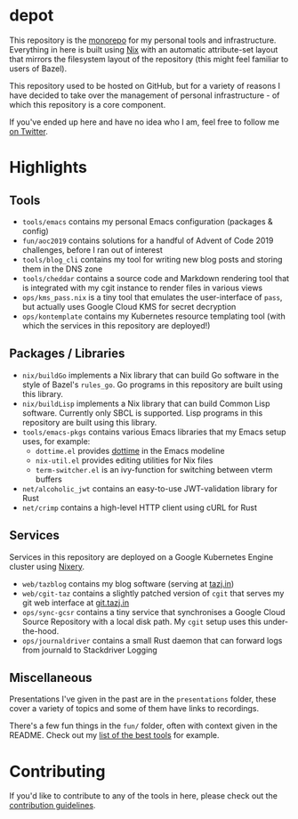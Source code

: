 depot
=====

This repository is the [monorepo][] for my personal tools and infrastructure.
Everything in here is built using [Nix][] with an automatic attribute-set layout
that mirrors the filesystem layout of the repository (this might feel familiar
to users of Bazel).

This repository used to be hosted on GitHub, but for a variety of reasons I have
decided to take over the management of personal infrastructure - of which this
repository is a core component.

If you've ended up here and have no idea who I am, feel free to follow me [on
Twitter][].

# Highlights

## Tools

* `tools/emacs` contains my personal Emacs configuration (packages & config)
* `fun/aoc2019` contains solutions for a handful of Advent of Code 2019
  challenges, before I ran out of interest
* `tools/blog_cli` contains my tool for writing new blog posts and storing them
  in the DNS zone
* `tools/cheddar` contains a source code and Markdown rendering tool
  that is integrated with my cgit instance to render files in various
  views
* `ops/kms_pass.nix` is a tiny tool that emulates the user-interface of `pass`,
  but actually uses Google Cloud KMS for secret decryption
* `ops/kontemplate` contains my Kubernetes resource templating tool (with which
  the services in this repository are deployed!)

## Packages / Libraries

* `nix/buildGo` implements a Nix library that can build Go software in the style
  of Bazel's `rules_go`. Go programs in this repository are built using this
  library.
* `nix/buildLisp` implements a Nix library that can build Common Lisp
  software. Currently only SBCL is supported. Lisp programs in this
  repository are built using this library.
* `tools/emacs-pkgs` contains various Emacs libraries that my Emacs setup uses,
  for example:
  * `dottime.el` provides [dottime][] in the Emacs modeline
  * `nix-util.el` provides editing utilities for Nix files
  * `term-switcher.el` is an ivy-function for switching between vterm buffers
* `net/alcoholic_jwt` contains an easy-to-use JWT-validation library for Rust
* `net/crimp` contains a high-level HTTP client using cURL for Rust

## Services

Services in this repository are deployed on a Google Kubernetes Engine cluster
using [Nixery]().

* `web/tazblog` contains my blog software (serving at [tazj.in][])
* `web/cgit-taz` contains a slightly patched version of `cgit` that serves my
  git web interface at [git.tazj.in][]
* `ops/sync-gcsr` contains a tiny service that synchronises a Google Cloud
  Source Repository with a local disk path. My `cgit` setup uses this
  under-the-hood.
* `ops/journaldriver` contains a small Rust daemon that can forward logs from
  journald to Stackdriver Logging

## Miscellaneous

Presentations I've given in the past are in the `presentations` folder, these
cover a variety of topics and some of them have links to recordings.

There's a few fun things in the `fun/` folder, often with context given in the
README. Check out my [list of the best tools][best-tools] for example.

# Contributing

If you'd like to contribute to any of the tools in here, please check out the
[contribution guidelines](/tree/docs/CONTRIBUTING.md).

[monorepo]: https://en.wikipedia.org/wiki/Monorepo
[Nix]: https://nixos.org/nix
[on Twitter]: https://twitter.com/tazjin
[Nixery]: https://github.com/google/nixery
[tazj.in]: https://tazj.in
[git.tazj.in]: https://git.tazj.in
[best-tools]: /about/fun/best-tools/README.md
[dottime]: https://dotti.me
